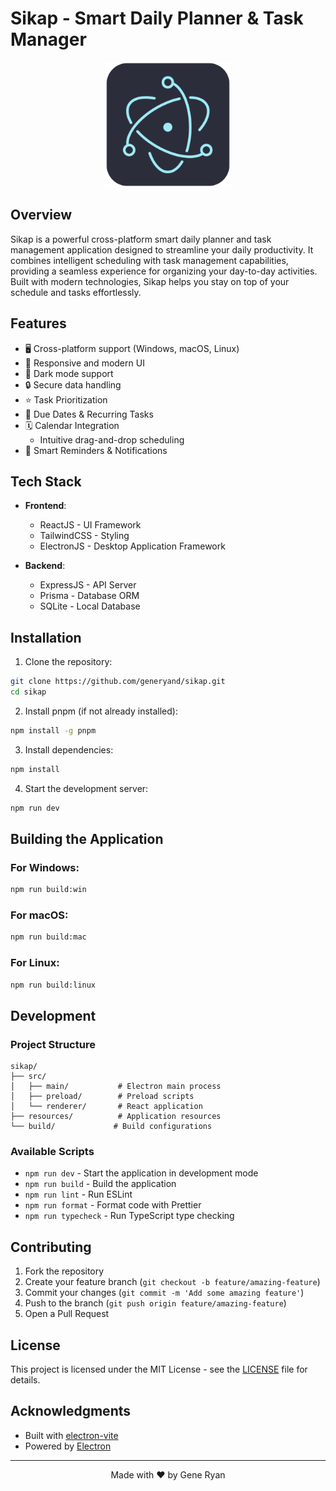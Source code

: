 # Sikap - Smart Daily Planner & Task Manager

<div align="center">
  <img src="resources/icon.png" alt="Sikap Logo" width="200"/>
</div>

## Overview

Sikap is a powerful cross-platform smart daily planner and task management application designed to streamline your daily productivity. It combines intelligent scheduling with task management capabilities, providing a seamless experience for organizing your day-to-day activities. Built with modern technologies, Sikap helps you stay on top of your schedule and tasks effortlessly.

## Features

- 🖥️ Cross-platform support (Windows, macOS, Linux)
- 📱 Responsive and modern UI
- 🌙 Dark mode support
- 🔒 Secure data handling
- ⭐ Task Prioritization
- 📅 Due Dates & Recurring Tasks
- 🗓️ Calendar Integration
  - Intuitive drag-and-drop scheduling
- 🔔 Smart Reminders & Notifications

## Tech Stack

- **Frontend**:
  - ReactJS - UI Framework
  - TailwindCSS - Styling
  - ElectronJS - Desktop Application Framework

- **Backend**:
  - ExpressJS - API Server
  - Prisma - Database ORM
  - SQLite - Local Database

## Installation

1. Clone the repository:
```bash
git clone https://github.com/generyand/sikap.git
cd sikap
```

2. Install pnpm (if not already installed):
```bash
npm install -g pnpm
```

3. Install dependencies:
```bash
npm install
```

4. Start the development server:
```bash
npm run dev
```

## Building the Application

### For Windows:
```bash
npm run build:win
```

### For macOS:
```bash
npm run build:mac
```

### For Linux:
```bash
npm run build:linux
```

## Development

### Project Structure
```
sikap/
├── src/
│   ├── main/           # Electron main process
│   ├── preload/        # Preload scripts
│   └── renderer/       # React application
├── resources/          # Application resources
└── build/             # Build configurations
```

### Available Scripts

- `npm run dev` - Start the application in development mode
- `npm run build` - Build the application
- `npm run lint` - Run ESLint
- `npm run format` - Format code with Prettier
- `npm run typecheck` - Run TypeScript type checking

## Contributing

1. Fork the repository
2. Create your feature branch (`git checkout -b feature/amazing-feature`)
3. Commit your changes (`git commit -m 'Add some amazing feature'`)
4. Push to the branch (`git push origin feature/amazing-feature`)
5. Open a Pull Request

## License

This project is licensed under the MIT License - see the [LICENSE](LICENSE) file for details.

## Acknowledgments

- Built with [electron-vite](https://electron-vite.org/)
- Powered by [Electron](https://www.electronjs.org/)

---

<div align="center">
  Made with ❤️ by Gene Ryan
</div>
